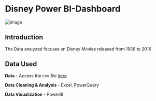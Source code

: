 # Disney Power BI-Dashboard
![image](https://github.com/olin1233/Disney-Power-BI-Dashboard/blob/main/Disney%20Dashboard%20Image.png)
## Introduction
The Data analyzed focuses on Disney Movies released from 1936 to 2016

## Data Used
**Data** - Access the csv file [here](https://www.kaggle.com/datasets/prateekmaj21/disney-movies)

**Data Cleaning & Analysis** - Excel, PowerQuery

**Data Visualization** - PowerBI
